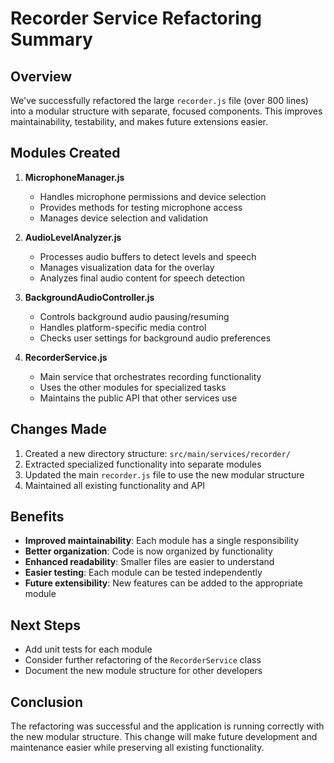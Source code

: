 # Recorder Service Refactoring Summary

## Overview

We've successfully refactored the large `recorder.js` file (over 800 lines) into a modular structure with separate, focused components. This improves maintainability, testability, and makes future extensions easier.

## Modules Created

1. **MicrophoneManager.js**
   - Handles microphone permissions and device selection
   - Provides methods for testing microphone access
   - Manages device selection and validation

2. **AudioLevelAnalyzer.js**
   - Processes audio buffers to detect levels and speech
   - Manages visualization data for the overlay
   - Analyzes final audio content for speech detection

3. **BackgroundAudioController.js**
   - Controls background audio pausing/resuming
   - Handles platform-specific media control
   - Checks user settings for background audio preferences

4. **RecorderService.js**
   - Main service that orchestrates recording functionality
   - Uses the other modules for specialized tasks
   - Maintains the public API that other services use

## Changes Made

1. Created a new directory structure: `src/main/services/recorder/`
2. Extracted specialized functionality into separate modules
3. Updated the main `recorder.js` file to use the new modular structure
4. Maintained all existing functionality and API

## Benefits

- **Improved maintainability**: Each module has a single responsibility
- **Better organization**: Code is now organized by functionality
- **Enhanced readability**: Smaller files are easier to understand
- **Easier testing**: Each module can be tested independently
- **Future extensibility**: New features can be added to the appropriate module

## Next Steps

- Add unit tests for each module
- Consider further refactoring of the `RecorderService` class
- Document the new module structure for other developers

## Conclusion

The refactoring was successful and the application is running correctly with the new modular structure. This change will make future development and maintenance easier while preserving all existing functionality. 